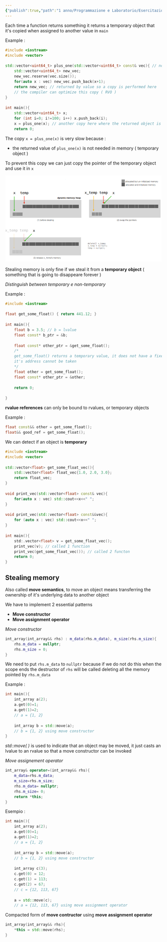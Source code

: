 ```yaml
---
{"publish":true,"path":"1 anno/Programmazione e Laboratorio/Esercitazioni/Move semantics.md","permalink":"/1 anno/Programmazione e Laboratorio/Esercitazioni/Move semantics/","PassFrontmatter":true}
---
```



Each time a function returns something it returns a temporary object that it's copied when assigned to another value in `main` 

Example :

```c++
#include <iostream>
#include <vector>

std::vector<uint64_t> plus_one(std::vector<uint64_t> const& vec){ // no copy here
	std::vector<uint64_t> new_vec;
	new_vec.reserve(vec.size());
	for(auto x : vec) new_vec.push_back(x+1);
	return new_vec; // returned by value so a copy is performed here
	// the compiler can optimize this copy ( RVO )
}

int main(){
	std::vector<uint64_t> x;
	for (int i=0; i!=100; i++) x.push_back(i);
	x = plus_one(x); // another copy here where the returned object is assigned to x
	return 0;
```

The copy `x = plus_one(x)` is very slow because : 
+ the returned value of `plus_one(x)` is not needed in memory ( temporary object )

To prevent this copy we can just copy the pointer of the temporary object and use it  in `x`

![Immagine 2023-04-21 151009.png](../../../Resources/Immagine%202023-04-21%20151009.png)

Stealing memory is only fine if we steal it from a **temporary object** ( something that is going to disappeare forever )

_Distinguish between temporary e non-temporary_

Example :

```c++
#include <iostream>

float get_some_float() { return 441.12; }

int main(){
	float b = 3.5; // b = lvalue
	float const* b_ptr = &b;

	float const* other_ptr = &get_some_float();
	/*
	get_some_float() returns a temporary value, it does not have a fixed memory address
	it's address cannot be taken 
	*/
	float other = get_some_float();
	float const* other_ptr = &other;

	return 0;

}
```

**rvalue references** can only be bound to rvalues, or temporary objects

Example : 
```c++
float const&& other = get_some_float();
float&& good_ref = get_some_float();
```

We can detect if an object is **temporary** 

```c++
#include <iostream>
#include <vector>

std::vector<float> get_some_float_vec(){
	std::vector<float> float_vec{1.0, 2.0, 3.0};
	return float_vec;
}

void print_vec(std::vector<float> const& vec){
	for(auto x : vec) std::cout<<x<<" ";
}

void print_vec(std::vector<float> const&&vec){
	for (auto x : vec) std::cout<<x<<" ";
}

int main(){
	std:.vector<float> v = get_some_float_vec();
	print_vec(v); // called 1 function
	print_vec(get_some_float_vec()); // called 2 functon
	return 0;
}
```

## Stealing memory

Also called **move semantics**, to move an object means transferring the ownership of it's underlying data to another object

We have to implement 2 essential patterns
+ **Move constructor**
+ **Move assignment operator**

_Move constructor_

```c++
int_array(int_array&& rhs) : m_data(rhs.m_data), m_size(rhs.m_size){
	rhs.m_data = nullptr;
	rhs.m_size = 0;
}
```

We need to put `rhs.m_data` to `nullptr` because if we do not do this when the scope ends the destructor of `rhs` will be called deleting all the memory pointed by `rhs.m_data`

Example : 
```c++
int main(){
	int_array a(2);
	a.get(0)=1;
	a.get(1)=2;
	// a = {1, 2}

	int_array b = std::move(a);
	// b = {1, 2} using move constructor
}
```

_std::move( )_ is used to indicate that an object may be moved, it just casts an lvalue to an rvalue so that a move constructor can be invoked

_Move assignement operator_

```c++
int_array& operator=(int_array&& rhs){
	m_data=rhs.m_data;
	m_size=rhs.m_size;
	rhs.m_data= nullptr;
	rhs.m_size= 0;
	return *this;
}
```

Esempio :

```c++
int main(){
	int_array a(2);
	a.get(0)=1;
	a.get(1)=2;
	// a = {1, 2}

	int_array b = std::move(a);
	// b = {1, 2} using move constructor

	int_array c(3);
	c.get(0) = 12;
	c.get(1) = 113;
	c.get(2) = 67;
	// c = {12, 113, 67}

	a = std::move(c); 
	// a = {12, 113, 67} using move assignment operator
```

Compacted form of **move contructor** using **move assignment operator**

```c++
int_array(int_array&& rhs){
	*this = std::move(rhs);
}
```

